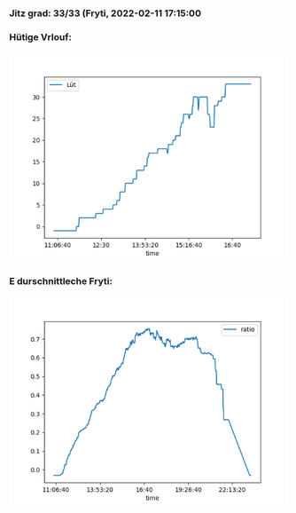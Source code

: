 ### Jitz grad: 33/33 (Fryti, 2022-02-11 17:15:00

### Hütige Vrlouf:
![Graph](Today.png)

### E durschnittleche Fryti:
![Graph](Fryti.png)